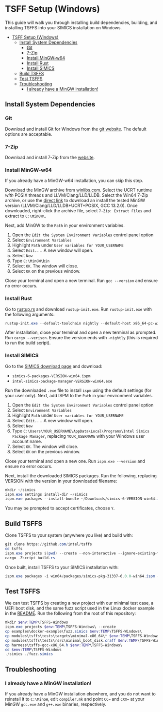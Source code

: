 # TSFF Setup (Windows)

This guide will walk you through installing build dependencies, building, and
installing TSFFS into your SIMICS installation on Windows.

- [TSFF Setup (Windows)](#tsff-setup-windows)
  - [Install System Dependencies](#install-system-dependencies)
    - [Git](#git)
    - [7-Zip](#7-zip)
    - [Install MinGW-w64](#install-mingw-w64)
    - [Install Rust](#install-rust)
    - [Install SIMICS](#install-simics)
  - [Build TSFFS](#build-tsffs)
  - [Test TSFFS](#test-tsffs)
  - [Troubleshooting](#troubleshooting)
    - [I already have a MinGW installation!](#i-already-have-a-mingw-installation)

## Install System Dependencies

### Git

Download and install Git for Windows from the [git
website](https://git-scm.com/download/win). The default options are acceptable.

### 7-Zip

Download and install 7-Zip from the [website](https://www.7-zip.org/).

### Install MinGW-w64

If you already have a MinGW-w64 installation, you can skip this step.

Download the MinGW archive from [winlibs.com](https://winlibs.com/#download-release).
Select the UCRT runtime *with* POSIX threads and LLVM/Clang/LLD/LLDB. Select the Win64
7-Zip archive, or use the [direct
link](https://github.com/brechtsanders/winlibs_mingw/releases/download/13.2.0-16.0.6-11.0.0-ucrt-r1/winlibs-x86_64-posix-seh-gcc-13.2.0-llvm-16.0.6-mingw-w64ucrt-11.0.0-r1.7z)
to download an install the tested MinGW version (LLVM/Clang/LLD/LLDB+UCRT+POSIX, GCC
13.2.0).
 Once downloaded, right-click the archive file, select `7-Zip: Extract Files`
and
 extract to `C:\MinGW\`.

Next, add MinGW to the `Path` in your environment variables. 

1. Open the `Edit the System Environment Variables` control panel option
2. Select `Environment Variables`
3. Highlight `Path` under `User variables for YOUR_USERNAME`
4. Select `Edit...`. A new window will open.
5. Select `New`
6. Type `C:\MinGW\bin`
7. Select `OK`. The window will close.
8. Select `OK` on the previous window.

Close your terminal and open a new terminal. Run `gcc --version` and ensure no error
occurs.

### Install Rust

Go to [rustup.rs](https://rustup.rs/) and download `rustup-init.exe`. Run
`rustup-init.exe` with the following arguments:

```powershell
rustup-init.exe --default-toolchain nightly --default-host x86_64-pc-windows-gnu -y
```

After installation, close your terminal and open a new terminal as prompted. Run `cargo
--verison`. Ensure the version ends with `-nightly` (this is required to run the build
script).

### Install SIMICS

Go to the [SIMICS download page](https://www.intel.com/content/www/us/en/developer/articles/tool/simics-simulator.html) 
and download:

* `simics-6-packages-VERSION-win64.ispm`
* `intel-simics-package-manager-VERSION-win64.exe`

Run the downloaded `.exe` file to install `ispm` using the default settings (for your
user only).  Next, add ISPM to the `Path` in your environment variables. 

1. Open the `Edit the System Environment Variables` control panel option
2. Select `Environment Variables`
3. Highlight `Path` under `User variables for YOUR_USERNAME`
4. Select `Edit...`. A new window will open.
5. Select `New`
6. Type `C:\Users\YOUR_USERNAME\AppData\Local\Programs\Intel Simics Package Manager`,
   replacing `YOUR_USERNAME` with your Windows user account name.
7. Select `OK`. The window will close.
8. Select `OK` on the previous window.

Close your terminal and open a new one. Run `ispm.exe --version` and ensure no error
occurs.

Next, install the downloaded SIMICS packages. Run the following, replacing VERSION with
the version in your downloaded filename:

```powershell
mkdir ~/simics
ispm.exe settings install-dir ~/simics
ispm.exe packages --install-bundle ~/Downloads/simics-6-VERSION-win64.ispm --non-interactive
```

You may be prompted to accept certificates, choose `Y`.

## Build TSFFS

Clone TSFFS to your system (anywhere you like) and build with:

```powershell
git clone https://github.com/intel/tsffs
cd tsffs
ispm.exe projects $(pwd) --create --non-interactive --ignore-existing-files
cargo -Zscript build.rs
```

Once built, install TSFFS to your SIMICS installation with:

```powershell
ispm.exe packages -i win64/packages/simics-pkg-31337-6.0.0-win64.ispm --non-interactive --trust-insecure-packages
```

## Test TSFFS

We can test TSFFS by creating a new project with our minimal test case, a UEFI boot
disk, and the same fuzz script used in the Linux docker example in the
[README](../README.md). Run the following from the root of this repository:

```powershell
mkdir $env:TEMP\TSFFS-Windows
ispm.exe projects $env:TEMP\TSFFS-Windows\ --create
cp examples\docker-example\fuzz.simics $env:TEMP\TSFFS-Windows\
cp modules\tsffs\tests\targets\minimal-x86_64\* $env:TEMP\TSFFS-Windows\
cp modules\tsffs\tests\rsrc\minimal_boot_disk.craff $env:TEMP\TSFFS-Windows\
cp harness\tsffs-gcc-x86_64.h $env:TEMP\TSFFS-Windows\
cd $env:TEMP\TSFFS-Windows
./simics ./fuzz.simics
```

## Troubleshooting

### I already have a MinGW installation!

If you already have a MinGW installation elsewhere, and you do not want to reinstall
it to `C:\MinGW`, edit `compiler.mk` and point `CC=` and `CXX=` at your MinGW `gcc.exe`
and `g++.exe` binaries, respectively.